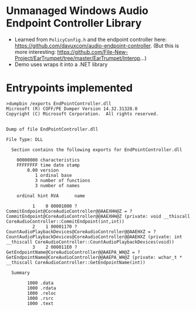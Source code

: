 #  Unmanaged Windows Audio Endpoint Controller Library
 - Learned from `PolicyConfig.h` and the endpoint controller here: https://github.com/davuxcom/audio-endpoint-controller. (But this is more interesting: https://github.com/File-New-Project/EarTrumpet/tree/master/EarTrumpet/Interop...)
 - Demo uses wraps it into a .NET library  

# Entrypoints implemented
```
>dumpbin /exports EndPointController.dll
Microsoft (R) COFF/PE Dumper Version 14.32.31328.0
Copyright (C) Microsoft Corporation.  All rights reserved.


Dump of file EndPointController.dll

File Type: DLL

  Section contains the following exports for EndPointController.dll

    00000000 characteristics
    FFFFFFFF time date stamp
        0.00 version
           1 ordinal base
           3 number of functions
           3 number of names

    ordinal hint RVA      name

          1    0 00001000 ?CommitEndpoint@CoreAudioController@@AAEXHH@Z = ?CommitEndpoint@CoreAudioController@@AAEXHH@Z (private: void __thiscall CoreAudioController::CommitEndpoint(int,int))
          2    1 00001170 ?CountAudioPlaybackDevices@CoreAudioController@@AAEHXZ = ?CountAudioPlaybackDevices@CoreAudioController@@AAEHXZ (private: int __thiscall CoreAudioController::CountAudioPlaybackDevices(void))
          3    2 000011E0 ?GetEndpointName@CoreAudioController@@AAEPA_WH@Z = ?GetEndpointName@CoreAudioController@@AAEPA_WH@Z (private: wchar_t * __thiscall CoreAudioController::GetEndpointName(int))

  Summary

        1000 .data
        1000 .rdata
        1000 .reloc
        1000 .rsrc
        1000 .text
```
